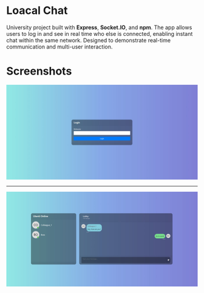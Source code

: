 # Loacal Chat

University project built with **Express**, **Socket.IO**, and **npm**. The app allows users to log in and see in real time who else is connected, enabling instant chat within the same network. Designed to demonstrate real-time communication and multi-user interaction.

# Screenshots

![Login](screenshots/login.jpg)

---

![Chat](screenshots/chat.jpg)
